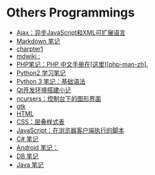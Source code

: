 <link href="../css/style.css" rel="stylesheet" type="text/css" />

# Others Programmings 

<div class="pages">

+ [Ajax：异步JavaScript和XML可扩展语言](others/ajax.md)
+ [Markdown 笔记](others/markdown.md)
+ [charpter1](others/docbook.md)
+ [mdwiki :](others/mdwiki.md)
+ [PHP笔记：PHP 中文手册在[这里][php-man-zh].](others/php.md)
+ [Python2 学习笔记](others/python2.md)
+ [Python 3 笔记：基础语法](others/python3.md)
+ [Qt开发环境搭建小记](others/qt.md)
+ [ncursers：控制台下的图形界面](others/ncurses.md)
+ [gtk](others/gtk.md)
+ [HTML](others/html.md)
+ [CSS：层叠样式表](others/css.md)
+ [JavaScript：在浏览器客户端执行的脚本](others/js.md)
+ [C# 笔记](others/c#.md)
+ [Android 笔记：](others/android.md)
+ [DB 笔记](others/db.md)
+ [Java 笔记](others/java.md)

</div>
